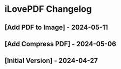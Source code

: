 # iLovePDF Changelog

## [Add PDF to Image] - 2024-05-11

## [Add Compress PDF] - 2024-05-06

## [Initial Version] - 2024-04-27
